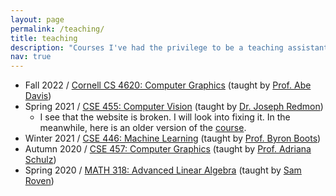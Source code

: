 ```yaml
---
layout: page
permalink: /teaching/
title: teaching
description: "Courses I've had the privilege to be a teaching assistant for:"
nav: true
---
```


- Fall 2022 / [Cornell CS 4620: Computer Graphics](https://www.cs.cornell.edu/courses/cs4620/2023fa/cs4620-web/) (taught by [Prof. Abe Davis](http://abedavis.com/))
- Spring 2021 / [CSE 455: Computer Vision](https://courses.cs.washington.edu/courses/cse455/21sp/) (taught by [Dr. Joseph Redmon](https://pjreddie.com/))
  - I see that the website is broken. I will look into fixing it. In the meanwhile, here is an older version of the [course](https://courses.cs.washington.edu/courses/cse455/19au/).
- Winter 2021 / [CSE 446: Machine Learning](https://courses.cs.washington.edu/courses/cse446/21wi/) (taught by [Prof. Byron Boots](https://homes.cs.washington.edu/~bboots/))
- Autumn 2020 /  [CSE 457: Computer Graphics](https://courses.cs.washington.edu/courses/cse457/20au/) (taught by [Prof. Adriana Schulz](https://homes.cs.washington.edu/~adriana/))
- Spring 2020 / [MATH 318: Advanced Linear Algebra](https://sites.math.washington.edu/~m318/) (taught by [Sam Roven](http://www.samroven.com/))
